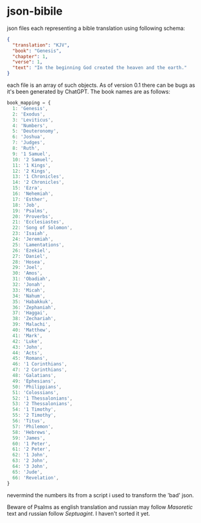 # json-bibile

json files each representing a bible translation using following schema:

```json
{
  "translation": "KJV",
  "book": "Genesis",
  "chapter": 1,
  "verse": 1,
  "text": "In the beginning God created the heaven and the earth."
}
```

each file is an array of such objects. As of version 0.1 there can be bugs as it's been generated by ChatGPT. The book names are as follows:

```js
book_mapping = {
  1: 'Genesis',
  2: 'Exodus',
  3: 'Leviticus',
  4: 'Numbers',
  5: 'Deuteronomy',
  6: 'Joshua',
  7: 'Judges',
  8: 'Ruth',
  9: '1 Samuel',
  10: '2 Samuel',
  11: '1 Kings',
  12: '2 Kings',
  13: '1 Chronicles',
  14: '2 Chronicles',
  15: 'Ezra',
  16: 'Nehemiah',
  17: 'Esther',
  18: 'Job',
  19: 'Psalms',
  20: 'Proverbs',
  21: 'Ecclesiastes',
  22: 'Song of Solomon',
  23: 'Isaiah',
  24: 'Jeremiah',
  25: 'Lamentations',
  26: 'Ezekiel',
  27: 'Daniel',
  28: 'Hosea',
  29: 'Joel',
  30: 'Amos',
  31: 'Obadiah',
  32: 'Jonah',
  33: 'Micah',
  34: 'Nahum',
  35: 'Habakkuk',
  36: 'Zephaniah',
  37: 'Haggai',
  38: 'Zechariah',
  39: 'Malachi',
  40: 'Matthew',
  41: 'Mark',
  42: 'Luke',
  43: 'John',
  44: 'Acts',
  45: 'Romans',
  46: '1 Corinthians',
  47: '2 Corinthians',
  48: 'Galatians',
  49: 'Ephesians',
  50: 'Philippians',
  51: 'Colossians',
  52: '1 Thessalonians',
  53: '2 Thessalonians',
  54: '1 Timothy',
  55: '2 Timothy',
  56: 'Titus',
  57: 'Philemon',
  58: 'Hebrews',
  59: 'James',
  60: '1 Peter',
  61: '2 Peter',
  62: '1 John',
  63: '2 John',
  64: '3 John',
  65: 'Jude',
  66: 'Revelation',
}
```

nevermind the numbers its from a script i used to transform the 'bad' json.

Beware of Psalms as english translation and russian may follow
_Masoretic_ text and russian follow _Septuagint_. I haven't sorted it yet.
